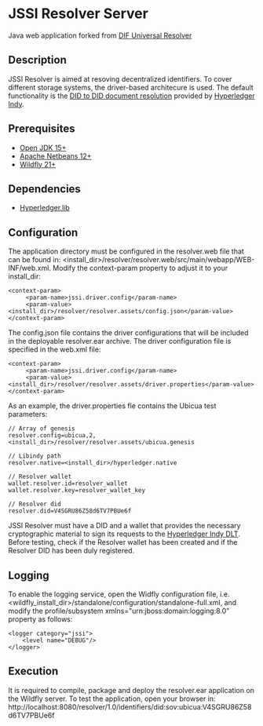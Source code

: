 # JSSI Resolver Server
Java web application forked from [DIF Universal Resolver](https://github.com/decentralized-identity/universal-resolver)

## Description
JSSI Resolver is aimed at resoving decentralized identifiers. To cover different storage systems, the driver-based architecure is used. The default functionality is the [DID to DID document resolution](https://w3c-ccg.github.io/did-resolution/) provided by [Hyperledger Indy](https://github.com/hyperledger/indy-sdk).

## Prerequisites
- [Open JDK 15+](https://openjdk.java.net/)
- [Apache Netbeans 12+](https://netbeans.apache.org/)
- [Wildfly 21+](https://www.wildfly.org/)

## Dependencies
- [Hyperledger.lib](https://github.com/hyperledger/indy-sdk)

## Configuration
The application directory must be configured in the resolver.web file that can be found in: 
<install_dir>/resolver/resolver.web/src/main/webapp/WEB-INF/web.xml. Modify the context-param property to adjust it to your install_dir:

```
<context-param>
     <param-name>jssi.driver.config</param-name>
     <param-value><install_dir>/resolver/resolver.assets/config.json</param-value>
</context-param>
```

The config.json file contains the driver configurations that will be included in the deployable resolver.ear archive. The driver configuration file is specified in the web.xml file:

 ```
 <context-param>
      <param-name>jssi.driver.config</param-name>
      <param-value><install_dir>/resolver/resolver.assets/driver.properties</param-value>
 </context-param>
```
 
As an example, the driver.properties fle contains the Ubicua test parameters:
 ```
// Array of genesis
resolver.config=ubicua,2,<install_dir>/resolver/resolver.assets/ubicua.genesis

// Libindy path
resolver.native=<install_dir>/hyperledger.native

// Resolver wallet
wallet.resolver.id=resolver_wallet
wallet.resolver.key=resolver_wallet_key

// Resolver did
resolver.did=V4SGRU86Z58d6TV7PBUe6f
 ```
JSSI Resolver must have a DID and a wallet that provides the necessary cryptographic material to sign its requests to the [Hyperledger Indy DLT](https://github.com/hyperledger/indy-sdk). Before testing, check if the Resolver wallet has been created and if the Resolver DID has been duly registered.

## Logging

To enable the logging service, open the Widfly configuration file, i.e. <wildfly_install_dir>/standalone/configuration/standalone-full.xml, and modify the profile/subsystem xmlns="urn:jboss:domain:logging:8.0" property as follows:
 
 ```
<logger category="jssi">
     <level name="DEBUG"/>
 </logger>
 ```
 
## Execution
 
It is required to compile, package and deploy the resolver.ear application on the Wildfly server. To test the application, open your browser in:
http://localhost:8080/resolver/1.0/identifiers/did:sov:ubicua:V4SGRU86Z58d6TV7PBUe6f
